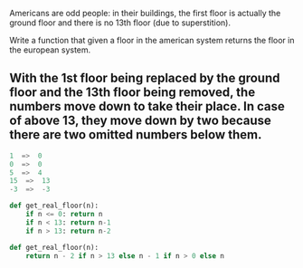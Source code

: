 Americans are odd people: in their buildings, the first floor is 
actually the ground floor and there is no 13th floor (due to superstition).

Write a function that given a floor in the american system 
returns the floor in the european system.

With the 1st floor being replaced by the ground floor and 
the 13th floor being removed,
the numbers move down to take their place.
In case of above 13, they move down by two because 
there are two omitted numbers below them.
---
```py
1  =>  0 
0  =>  0
5  =>  4
15  =>  13
-3  =>  -3

def get_real_floor(n):
    if n <= 0: return n
    if n < 13: return n-1
    if n > 13: return n-2

def get_real_floor(n):
    return n - 2 if n > 13 else n - 1 if n > 0 else n
```
